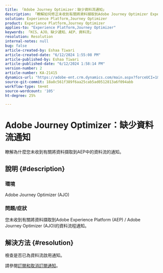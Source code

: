 ```yaml
---
title: 「Adobe Journey Optimizer：缺少資料流通知」
description: 「瞭解如何修正未收到有關將資料擷取到Adobe Journey Optimizer Experience Platform中的資料流程通知的Adobe問題」
solution: Experience Platform,Journey Optimizer
product: Experience Platform,Journey Optimizer
applies-to: "Experience Platform,Journey Optimizer"
keywords: 「KCS、AJO、缺少通知、AEP、資料流」
resolution: Resolution
internal-notes: null
bug: false
article-created-by: Eshaa Tiwari
article-created-date: "6/12/2024 1:55:08 PM"
article-published-by: Eshaa Tiwari
article-published-date: "6/12/2024 1:58:14 PM"
version-number: 2
article-number: KA-21415
dynamics-url: "https://adobe-ent.crm.dynamics.com/main.aspx?forceUCI=1&pagetype=entityrecord&etn=knowledgearticle&id=09cfa55a-c328-ef11-840a-6045bd029b18"
source-git-commit: 18a8c561f389f6aa25cab5ad0512813a6f094abb
workflow-type: tm+mt
source-wordcount: '105'
ht-degree: 25%

---
```


# Adobe Journey Optimizer：缺少資料流通知


瞭解為什麼您未收到有關將資料擷取到AEP中的資料流的通知。

## 說明 {#description}


### 環境

Adobe Journey Optimizer (AJO)

### 問題/症狀

您未收到有關將資料擷取到Adobe Experience Platform (AEP) / Adobe Journey Optimizer (AJO)的資料流程通知。


## 解決方法 {#resolution}


檢查是否已為資料流啟用通知。

請參閱[訂閱和取消訂閱通知](https://experienceleague.adobe.com/docs/experience-platform/sources/ui-tutorials/alerts.html?lang=zh-Hant#subscribe-and-unsubscribe-to-alerts)。


